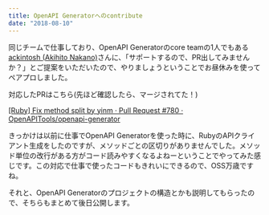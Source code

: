 ```yaml
---
title: OpenAPI Generatorへのcontribute
date: "2018-08-10"
---
```


同じチームで仕事しており、OpenAPI Generatorのcore teamの1人でもある[ackintosh (Akihito Nakano)](https://github.com/ackintosh)さんに、「サポートするので、PR出してみませんか？」とご提案をいただいたので、やりましょうということでお昼休みを使ってペアプロしました。

対応したPRはこちら(先ほど確認したら、マージされてた！)

[[Ruby] Fix method split by yinm · Pull Request #780 · OpenAPITools/openapi-generator](https://github.com/OpenAPITools/openapi-generator/pull/780)

きっかけは以前に仕事でOpenAPI Generatorを使った時に、RubyのAPIクライアント生成をしたのですが、メソッドごとの区切りがありませんでした。メソッド単位の改行がある方がコード読みやすくなるよねーということでやってみた感じです。この対応で仕事で使ったコードもきれいにできるので、OSS万歳ですね。

それと、OpenAPI Generatorのプロジェクトの構造とかも説明してもらったので、そちらもまとめて後日公開します。
